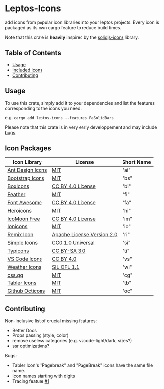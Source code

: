 # Leptos-Icons
add icons from popular icon libraries into your leptos projects. Every icon is packaged as its own cargo feature to reduce build times.

Note that this crate is **heavily** inspired by the [solidjs-icons](https://github.com/x64Bits/solid-icons) library.

## Table of Contents

- [Usage](#usage)
- [Included Icons](#icon-packages)
- [Contributing](#contributing)

## Usage
To use this crate, simply add it to your dependencies and list the features corresponding to the icons you need.

e.g. `cargo add leptos-icons --features FaSolidBars`

Please note that this crate is in very early developpement and may include [bugs](#contributing).

## Icon Packages

| Icon Library                                                       | License                                                                 | Short Name |
| ------------------------------------------------------------------ | ----------------------------------------------------------------------- | ---- |
| [Ant Design Icons](https://github.com/ant-design/ant-design-icons) | [MIT](https://opensource.org/licenses/MIT)                              | "ai" |
| [Bootstrap Icons](https://github.com/twbs/icons)                   | [MIT](https://opensource.org/licenses/MIT)                              | "bs" |
| [BoxIcons](https://github.com/atisawd/boxicons)                    | [CC BY 4.0 License](https://creativecommons.org/licenses/by/4.0/)       | "bi" |
| [Feather](https://feathericons.com/)                               | [MIT](https://github.com/feathericons/feather/blob/master/LICENSE)      | "fi" |
| [Font Awesome](https://fontawesome.com/)                           | [CC BY 4.0 License](https://creativecommons.org/licenses/by/4.0/)       | "fa" |
| [Heroicons](https://github.com/refactoringui/heroicons)            | [MIT](https://github.com/tailwindlabs/heroicons/blob/master/LICENSE)    | "hi" |
| [IcoMoon Free](https://github.com/Keyamoon/IcoMoon-Free)           | [CC BY 4.0 License](https://creativecommons.org/licenses/by/4.0/)       | "im" |
| [Ionicons](https://ionicons.com/)                                  | [MIT](https://github.com/ionic-team/ionicons/blob/master/LICENSE)       | "io" |
| [Remix Icon](https://github.com/Remix-Design/RemixIcon)            | [Apache License Version 2.0](http://www.apache.org/licenses/)           | "ri" |
| [Simple Icons](https://simpleicons.org/)                           | [CC0 1.0 Universal](https://creativecommons.org/publicdomain/zero/1.0/) | "si" |
| [Typicons](http://s-ings.com/typicons/)                            | [CC BY-SA 3.0](https://creativecommons.org/licenses/by-sa/3.0/)         | "ti" |
| [VS Code Icons](https://github.com/microsoft/vscode-codicons)      | [CC BY 4.0](https://creativecommons.org/licenses/by/4.0/)               | "vs" |
| [Weather Icons](https://erikflowers.github.io/weather-icons/)      | [SIL OFL 1.1](http://scripts.sil.org/OFL)                               | "wi" |
| [css.gg](https://github.com/astrit/css.gg)                         | [MIT](https://opensource.org/licenses/MIT)                              | "cg" |
| [Tabler Icons](https://github.com/tabler/tabler-icons)             | [MIT](https://opensource.org/licenses/MIT)                              | "tb" |
| [Github Octicons](https://github.com/primer/octicons)              | [MIT](https://opensource.org/licenses/MIT)                              | "oc" |

## Contributing
Non-inclusive list of crucial missing features:
- Better Docs
- Props passing (style, color)
- remove useless categories (e.g. vscode-light/dark, sizes?)
- ssr optimizations?

Bugs:
- Tabler Icon's "Pagebreak" and "PageBreak" icons have the same file name.
- Icon names starting with digits
- Tracing feature [#1]([#1][i1])

[i1]: https://github.com/Carlosted/leptos-icons/issues/1
